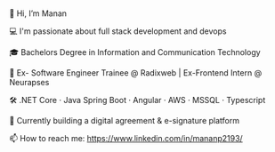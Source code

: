 ###
👋 Hi, I’m Manan


💻 I'm passionate about full stack development and devops


🎓 Bachelors Degree in Information and Communication Technology


💼 Ex- Software Engineer Trainee @ Radixweb | Ex-Frontend Intern @ Neurapses 


🛠️ .NET Core · Java Spring Boot · Angular · AWS · MSSQL · Typescript


🎯 Currently building a digital agreement & e-signature platform 


📫 How to reach me: https://www.linkedin.com/in/mananp2193/


<!--
**Manancoder7878/Manancoder7878** is a ✨ _special_ ✨ repository because its `README.md` (this file) appears on your GitHub profile.

Here are some ideas to get you started:

- 🔭 I’m currently working on ...
- 🌱 I’m currently learning ...
- 👯 I’m looking to collaborate on ...
- 🤔 I’m looking for help with ...
- 💬 Ask me about ...
- 📫 How to reach me: ...
- 😄 Pronouns: ...
- ⚡ Fun fact: ...
-->
